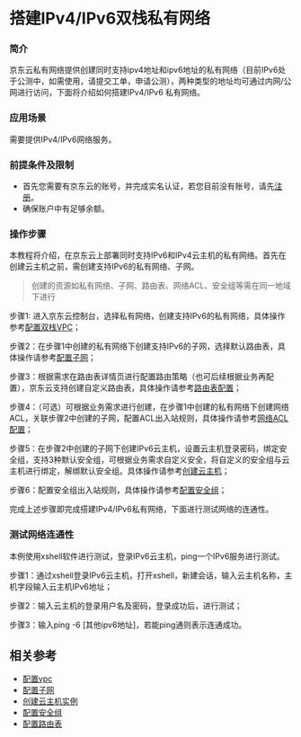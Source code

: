 # 搭建IPv4/IPv6双栈私有网络

### 简介

  京东云私有网络提供创建同时支持ipv4地址和ipv6地址的私有网络（目前IPv6处于公测中，如需使用，请提交工单，申请公测），两种类型的地址均可通过内网/公网进行访问，下面将介绍如何搭建IPv4/IPv6 私有网络。

### 应用场景

需要提供IPv4/IPv6网络服务。

### 前提条件及限制

- 首先您需要有京东云的账号，并完成实名认证，若您目前没有账号，请先[注册](https://user.jdcloud.com/register?source=jdcloud&ReturnUrl=https%3A%2F%2Fwww.jdcloud.com)。
- 确保账户中有足够余额。

### 操作步骤

  本教程将介绍，在京东云上部署同时支持IPv6和IPv4云主机的私有网络。首先在创建云主机之前，需创建支持IPv6的私有网络、子网。


> 创建的资源如私有网络、子网、路由表、网络ACL、安全组等需在同一地域下进行

 
 步骤1: 进入京东云控制台，选择私有网络，创建支持IPv6的私有网络，具体操作参考[配置双栈VPC](https://docs.jdcloud.com/cn/virtual-private-cloud/vpc-configuration)；

 步骤2：在步骤1中创建的私有网络下创建支持IPv6的子网，选择默认路由表，具体操作请参考[配置子网](https://docs.jdcloud.com/cn/virtual-private-cloud/subnet-configuration)；
 
 步骤3：根据需求在路由表详情页进行配置路由策略（也可后续根据业务再配置），京东云支持创建自定义路由表，具体操作请参考[路由表配置](https://docs.jdcloud.com/cn/virtual-private-cloud/route-table-configuration)；

 步骤4：（可选）可根据业务需求进行创建，在步骤1中创建的私有网络下创建网络ACL，关联步骤2中创建的子网，配置ACL出入站规则，具体操作请参考[网络ACL配置](https://docs.jdcloud.com/cn/virtual-private-cloud/network-acl-configuration)；

 步骤5：在步骤2中创建的子网下创建IPv6云主机，设置云主机登录密码，绑定安全组，支持3种默认安全组，可根据业务需求自定义安全，将自定义的安全组与云主机进行绑定，解绑默认安全组。具体操作请参考[创建云主机](https://docs.jdcloud.com/cn/virtual-machines/create-instance)；

 步骤6：配置安全组出入站规则，具体操作请参考[配置安全组](https://docs.jdcloud.com/cn/virtual-private-cloud/security-group-configuration)；
 
 完成上述步骤即完成搭建IPv4/IPv6私有网络，下面进行测试网络的连通性。


### 测试网络连通性

  本例使用xshell软件进行测试，登录IPv6云主机，ping一个IPv6服务进行测试。

  步骤1：通过xshell登录IPv6云主机，打开xshell，新建会话，输入云主机名称，主机字段输入云主机IPv6地址；

  步骤2：输入云主机的登录用户名及密码，登录成功后，进行测试；

  步骤3：输入ping -6 [其他ipv6地址]，若能ping通则表示连通成功。

## 相关参考
- [配置vpc](../Operation-Guide/VPC-Configuration.md)
- [配置子网](../Operation-Guide/Subnet-Configuration.md)
- [创建云主机实例](https://docs.jdcloud.com/cn/virtual-machines/create-instance)
- [配置安全组](../Operation-Guide/Security-Group-Configuration.md)
- [配置路由表](../Operation-Guide/Route-Table-Configuration.md)
